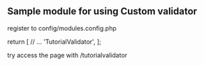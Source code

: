 Sample module for using Custom validator
---------------------------------------

register to config/modules.config.php

return [
    // ...
    'TutorialValidator',
];

try access the page with /tutorialvalidator
